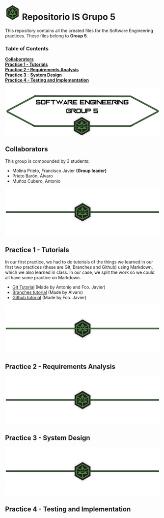 # ![Repositorio IS Grupo 5](./Pics/logo.png) Repositorio IS Grupo 5

This repository contains all the created files for the Software Engineering practices. These files belong to **Group 5**.

### Table of Contents
**[Collaborators](#collaborators)**<br>
**[Practice 1 - Tutorials](#practice-1---tutorials)**<br>
**[Practice 2 - Requirements Analysis](#practice-2---requirements-analysis)**<br>
**[Practice 3 - System Design](#practice-3---system-design)**<br>
**[Practice 4 - Testing and Implementation](#practice-4---testing-and-implementation)**<br>

![Header](./Pics/headerhead.png)
## Collaborators

This group is compounded by 3 students:
* Molina Prieto, Francisco Javier **(Group leader)**
* Prieto Barón, Álvaro
* Muñoz Cubero, Antonio

![Separator](./Pics/separator.png)
## Practice 1 - Tutorials

In our first practice, we had to do tutorials of the things we learned in our first two practices (these are Git, Branches and Github) using Markdown, which we also learned in class.
In our case, we split the work so we could all have some practice on Markdown.

* [Git Tutorial](https://github.com/RexusWolf/IS/blob/master/tutorial_git.md) (Made by Antonio and Fco. Javier)
* [Branches tutorial](https://github.com/RexusWolf/IS/blob/master/tutorial_branches.md) (Made by Álvaro)
* [Github tutorial](https://github.com/RexusWolf/IS/blob/master/tutorial_github.md) (Made by Fco. Javier)

![Separator](./Pics/separator.png)
## Practice 2 - Requirements Analysis
![Separator](./Pics/separator.png)
## Practice 3 - System Design
![Separator](./Pics/separator.png)
## Practice 4 - Testing and Implementation
